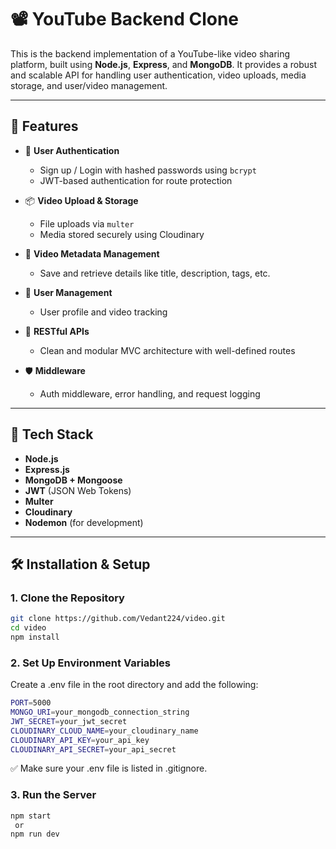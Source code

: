# 📽️ YouTube Backend Clone

This is the backend implementation of a YouTube-like video sharing platform, built using **Node.js**, **Express**, and **MongoDB**. It provides a robust and scalable API for handling user authentication, video uploads, media storage, and user/video management.

---

## 🚀 Features

- 🔐 **User Authentication**
  - Sign up / Login with hashed passwords using `bcrypt`
  - JWT-based authentication for route protection

- 📦 **Video Upload & Storage**
  - File uploads via `multer`
  - Media stored securely using Cloudinary

- 🧾 **Video Metadata Management**
  - Save and retrieve details like title, description, tags, etc.

- 👤 **User Management**
  - User profile and video tracking

- 📂 **RESTful APIs**
  - Clean and modular MVC architecture with well-defined routes

- 🛡️ **Middleware**
  - Auth middleware, error handling, and request logging

---

## 🧰 Tech Stack

- **Node.js**  
- **Express.js**  
- **MongoDB + Mongoose**  
- **JWT** (JSON Web Tokens)  
- **Multer**  
- **Cloudinary**  
- **Nodemon** (for development)

---
## 🛠️ Installation & Setup

### 1. Clone the Repository

```bash
git clone https://github.com/Vedant224/video.git
cd video
npm install
```
### 2. Set Up Environment Variables
Create a .env file in the root directory and add the following:
```bash
PORT=5000
MONGO_URI=your_mongodb_connection_string
JWT_SECRET=your_jwt_secret
CLOUDINARY_CLOUD_NAME=your_cloudinary_name
CLOUDINARY_API_KEY=your_api_key
CLOUDINARY_API_SECRET=your_api_secret
```
✅ Make sure your .env file is listed in .gitignore.

### 3. Run the Server
```bash
npm start
 or
npm run dev
```

